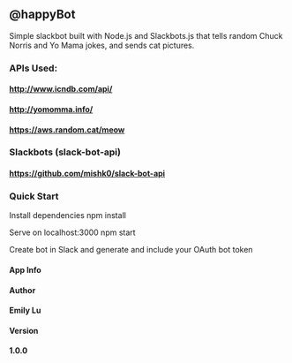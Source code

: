 ## @happyBot


Simple slackbot built with Node.js and Slackbots.js that tells random Chuck Norris and Yo Mama jokes, and sends cat pictures.

### APIs Used:
#### http://www.icndb.com/api/

#### http://yomomma.info/

#### https://aws.random.cat/meow

### Slackbots (slack-bot-api)
#### https://github.com/mishk0/slack-bot-api

### Quick Start
 Install dependencies
 npm install

 Serve on localhost:3000
 npm start

 Create bot in Slack and generate and include your OAuth bot token
 
#### App Info
#### Author
#### Emily Lu

#### Version
#### 1.0.0

